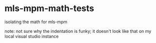 # mls-mpm-math-tests
isolating the math for mls-mpm

note: not sure why the indentation is funky; it doesn't look like that on my local visual studio instance

